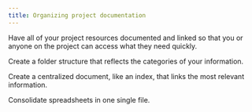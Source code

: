 ```yaml
---
title: Organizing project documentation
---
```

Have all of your project resources documented and linked so that you or anyone on the project can access what they need quickly. 

Create a folder structure that reflects the categories of your information. 

Create a centralized document, like an index, that links the most relevant information. 

Consolidate spreadsheets in one single file. 